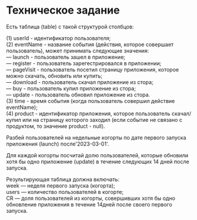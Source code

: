 # Техническое задание

Есть таблица (table) с такой структурой столбцов:

(1) userId - идентификатор пользователя;\
(2) eventName - название события (действия, которое совершает пользователь), может принимать следующие значения:\
— launch - пользователь зашел в приложение;\
— register - пользователь зарегестрировался в приложении;\
— pageVisit - пользователь посетил страницу приложения, которое можно скачать, обновить или купить;\
— download - пользователь скачал приложение из стора;\
— buy - пользователь купил приложение из стора;\
— update - пользователь обновил приложение из стора.\
(3) time - время события (когда пользователь совершил действие eventName);\
(4) product - идентификатор приложения, которое пользователь скачал/купил или на страницу которого заходил (если событие не связано с продуктом, то значение product - null).

Разбей пользователей на недельные когорты по дате первого запуска приложения (launch) после'2023-03-01'.

Для каждой когорты посчитай долю пользователей, которые обновили хотя бы одно приложение (update) в течение следующих 14 дней после запуска.

Результирующая таблица должна включать:\
week — неделя первого запуска (когорта);\
users — количество пользователей в когорте;\
CR — доля пользователей из когорты, совершивших хотя бы одно обновление приложения в течение 14дней после своего первого запуска.
